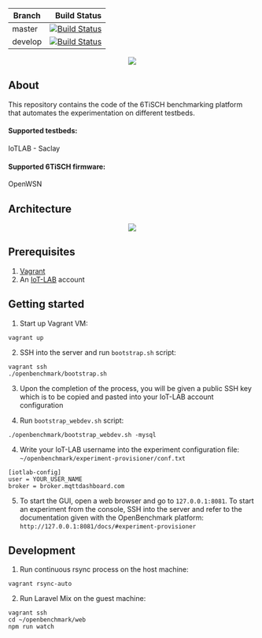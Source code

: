 | Branch         | Build Status  |
| -------------- | -------------:|
| master         | [![Build Status](https://travis-ci.com/openwsn-berkeley/openbenchmark.svg?branch=master)](https://travis-ci.com/openwsn-berkeley/openbenchmark)   |
| develop        | [![Build Status](https://travis-ci.com/openwsn-berkeley/openbenchmark.svg?branch=develop)](https://travis-ci.com/openwsn-berkeley/openbenchmark)  |

[<p align="center"><img src="https://www.ucg.ac.me/skladiste_baneri/org_jedinica_13/baneri_244/soda_logo_transparent_small.png"></p>](https://www.soda.ucg.ac.me)

## About
This repository contains the code of the 6TiSCH benchmarking platform that automates the experimentation on different testbeds. 

#### Supported testbeds:
IoTLAB - Saclay
#### Supported 6TiSCH firmware:
OpenWSN

## Architecture
<p align="center"><img src="http://benchmark.6tis.ch/openbenchmark_architecture.png"></p>

## Prerequisites

1. [Vagrant](https://www.vagrantup.com/)
2. An [IoT-LAB](https://www.iot-lab.info/) account


## Getting started

1. Start up Vagrant VM:
```
vagrant up
```

2. SSH into the server and run `bootstrap.sh` script:
```
vagrant ssh
./openbenchmark/bootstrap.sh
```

3. Upon the completion of the process, you will be given a public SSH key which is to be copied and pasted into your IoT-LAB account configuration

4. Run `bootstrap_webdev.sh` script:
```
./openbenchmark/bootstrap_webdev.sh -mysql
```

4. Write your IoT-LAB username into the experiment configuration file: `~/openbenchmark/experiment-provisioner/conf.txt`
```
[iotlab-config]
user = YOUR_USER_NAME
broker = broker.mqttdashboard.com
```

5. To start the GUI, open a web browser and go to `127.0.0.1:8081`. To start an experiment from the console, SSH into the server and refer to the documentation given with the OpenBenchmark platform: `http://127.0.0.1:8081/docs/#experiment-provisioner`


## Development

1. Run continuous rsync process on the host machine:
```
vagrant rsync-auto
```

2. Run Laravel Mix on the guest machine:
```
vagrant ssh
cd ~/openbenchmark/web
npm run watch
```